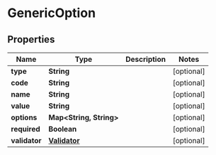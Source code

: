 # GenericOption

## Properties
Name | Type | Description | Notes
------------ | ------------- | ------------- | -------------
**type** | **String** |  |  [optional]
**code** | **String** |  |  [optional]
**name** | **String** |  |  [optional]
**value** | **String** |  |  [optional]
**options** | **Map&lt;String, String&gt;** |  |  [optional]
**required** | **Boolean** |  |  [optional]
**validator** | [**Validator**](Validator.md) |  |  [optional]

